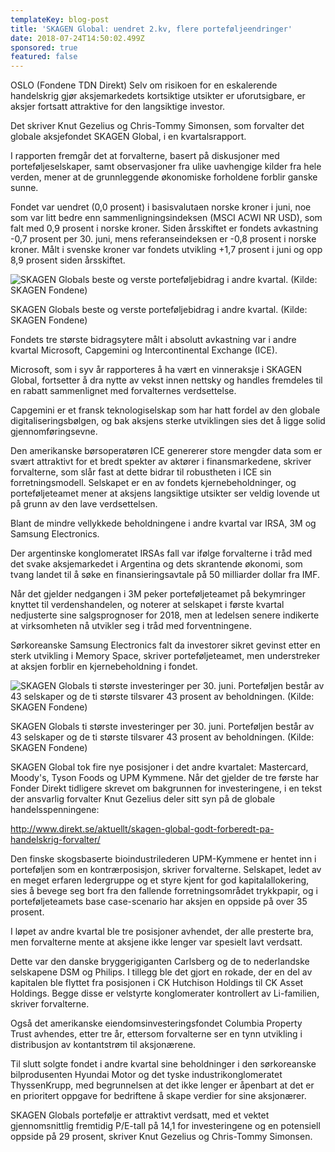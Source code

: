 ```yaml
---
templateKey: blog-post
title: 'SKAGEN Global: uendret 2.kv, flere porteføljeendringer'
date: 2018-07-24T14:50:02.499Z
sponsored: true
featured: false
---
```

OSLO (Fondene TDN Direkt) Selv om risikoen for en eskalerende handelskrig gjør aksjemarkedets kortsiktige utsikter er uforutsigbare, er aksjer fortsatt attraktive for den langsiktige investor.



Det skriver Knut Gezelius og Chris-Tommy Simonsen, som forvalter det globale aksjefondet SKAGEN Global, i en kvartalsrapport.



I rapporten fremgår det at forvalterne, basert på diskusjoner med porteføljeselskaper, samt observasjoner fra ulike uavhengige kilder fra hele verden, mener at de grunnleggende økonomiske forholdene forblir ganske sunne.



Fondet var uendret (0,0 prosent) i basisvalutaen norske kroner i juni, noe som var litt bedre enn sammenligningsindeksen (MSCI ACWI NR USD), som falt med 0,9 prosent i norske kroner. Siden årsskiftet er fondets avkastning -0,7 prosent per 30. juni, mens referanseindeksen er -0,8 prosent i norske kroner. Målt i svenske kroner var fondets utvikling +1,7 prosent i juni og opp 8,9 prosent siden årsskiftet.

![SKAGEN Globals beste og verste porteføljebidrag i andre kvartal. (Kilde: SKAGEN Fondene)](/img/129.png)

<span class="image-caption">SKAGEN Globals beste og verste porteføljebidrag i andre kvartal. (Kilde: SKAGEN Fondene)</span>

Fondets tre største bidragsytere målt i absolutt avkastning var i andre kvartal Microsoft, Capgemini og Intercontinental Exchange (ICE).



Microsoft, som i syv år rapporteres å ha vært en vinneraksje i SKAGEN Global, fortsetter å dra nytte av vekst innen nettsky og handles fremdeles til en rabatt sammenlignet med forvalternes verdsettelse.



Capgemini er et fransk teknologiselskap som har hatt fordel av den globale digitaliseringsbølgen, og bak aksjens sterke utviklingen sies det å ligge solid gjennomføringsevne.



Den amerikanske børsoperatøren ICE genererer store mengder data som er svært attraktivt for et bredt spekter av aktører i finansmarkedene, skriver forvalterne, som slår fast at dette bidrar til robustheten i ICE sin forretningsmodell. Selskapet er en av fondets kjernebeholdninger, og porteføljeteamet mener at aksjens langsiktige utsikter ser veldig lovende ut på grunn av den lave verdsettelsen.



Blant de mindre vellykkede beholdningene i andre kvartal var IRSA, 3M og Samsung Electronics.



Der argentinske konglomeratet IRSAs fall var ifølge forvalterne i tråd med det svake aksjemarkedet i Argentina og dets skrantende økonomi, som tvang landet til å søke en finansieringsavtale på 50 milliarder dollar fra IMF.



Når det gjelder nedgangen i 3M peker porteføljeteamet på bekymringer knyttet til verdenshandelen, og noterer at selskapet i første kvartal nedjusterte sine salgsprognoser for 2018, men at ledelsen senere indikerte at virksomheten nå utvikler seg i tråd med forventningene.



Sørkoreanske Samsung Electronics falt da investorer sikret gevinst etter en sterk utvikling i Memory Space, skriver porteføljeteamet, men understreker at aksjen forblir en kjernebeholdning i fondet.

![SKAGEN Globals ti største investeringer per 30. juni. Porteføljen består av 43 selskaper og de ti største tilsvarer 43 prosent av beholdningen. (Kilde: SKAGEN Fondene)](/img/130.png)

<span class="image-caption">SKAGEN Globals ti største investeringer per 30. juni. Porteføljen består av 43 selskaper og de ti største tilsvarer 43 prosent av beholdningen. (Kilde: SKAGEN Fondene)</span>

SKAGEN Global tok fire nye posisjoner i det andre kvartalet: Mastercard, Moody's, Tyson Foods og UPM Kymmene. Når det gjelder de tre første har Fonder Direkt tidligere skrevet om bakgrunnen for investeringene, i en tekst der ansvarlig forvalter Knut Gezelius deler sitt syn på de globale handelsspenningene:

 <http://www.direkt.se/aktuellt/skagen-global-godt-forberedt-pa-handelskrig-forvalter/>

Den finske skogsbaserte bioindustrilederen UPM-Kymmene er hentet inn i porteføljen som en kontrærposisjon, skriver forvalterne. Selskapet, ledet av en meget erfaren ledergruppe og et styre kjent for god kapitalallokering, sies å bevege seg bort fra den fallende forretningsområdet trykkpapir, og i porteføljeteamets base case-scenario har aksjen en oppside på over 35 prosent.



I løpet av andre kvartal ble tre posisjoner avhendet, der alle presterte bra, men forvalterne mente at aksjene ikke lenger var spesielt lavt verdsatt.



Dette var den danske bryggerigiganten Carlsberg og de to nederlandske selskapene DSM og Philips. I tillegg ble det gjort en rokade, der en del av kapitalen ble flyttet fra posisjonen i CK Hutchison Holdings til CK Asset Holdings. Begge disse er velstyrte konglomerater kontrollert av Li-familien, skriver forvalterne.



Også det amerikanske eiendomsinvesteringsfondet Columbia Property Trust avhendes, etter tre år, ettersom forvalterne ser en tynn utvikling i distribusjon av kontantstrøm til aksjonærene.



Til slutt solgte fondet i andre kvartal sine beholdninger i den sørkoreanske bilprodusenten Hyundai Motor og det tyske industrikonglomeratet ThyssenKrupp, med begrunnelsen at det ikke lenger er åpenbart at det er en prioritert oppgave for bedriftene å skape verdier for sine aksjonærer.



SKAGEN Globals portefølje er attraktivt verdsatt, med et vektet gjennomsnittlig fremtidig P/E-tall på 14,1 for investeringene og en potensiell oppside på 29 prosent, skriver Knut Gezelius og Chris-Tommy Simonsen.
